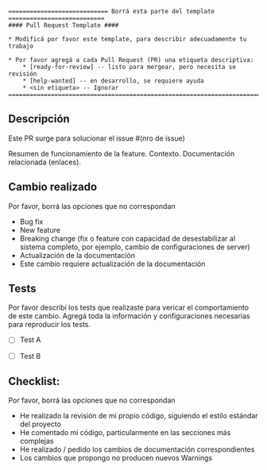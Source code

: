 ```
============================ Borrá esta parte del template ===========================
#### Pull Request Template ####

* Modificá por favor este template, para describir adecuadamente tu trabajo

* Por favor agregá a cada Pull Request (PR) una etiqueta descriptiva:
    * [ready-for-review] -- listo para mergear, pero necesita se revisión
    * [help-wanted] -- en desarrollo, se requiere ayuda
    * <sin etiqueta> -- Ignorar
=======================================================================================
```

## Descripción
Este PR surge para solucionar el issue #(nro de issue)

Resumen de funcionamiento de la feature.
Contexto.
Documentación relacionada (enlaces).



## Cambio realizado

Por favor, borrá las opciones que no correspondan
* Bug fix
* New feature
* Breaking change (fix o feature con capacidad de desestabilizar al sistema completo, por ejemplo, cambio de configuraciones de server)
* Actualización de la documentación
* Este cambio requiere actualización de la documentación


## Tests

Por favor describí los tests que realizaste para vericar el comportamiento de este cambio. Agregá toda la información y configuraciones necesarias para reproducir los tests.
- [ ] Test A
- [ ] Test B


## Checklist:


Por favor, borrá las opciones que no correspondan

- He realizado la revisión de mi propio código, siguiendo el estilo estándar del proyecto
- He comentado mi código, particularmente en las secciones más complejas
- He realizado / pedido los cambios de documentación correspondientes
- Los cambios que propongo no producen nuevos Warnings
